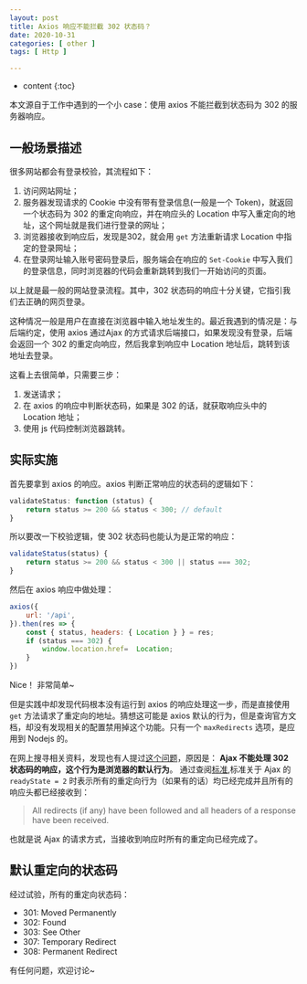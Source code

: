 ```yaml
---
layout: post
title: Axios 响应不能拦截 302 状态码？
date: 2020-10-31
categories: [ other ]
tags: [ Http ]

---
```


* content
{:toc}

本文源自于工作中遇到的一个小 case：使用 axios 不能拦截到状态码为 302 的服务器响应。
<!-- more -->

## 一般场景描述
很多网站都会有登录校验，其流程如下：
1. 访问网站网址；
2. 服务器发现请求的 Cookie 中没有带有登录信息(一般是一个 Token)，就返回一个状态码为 302 的重定向响应，并在响应头的 Location 中写入重定向的地址，这个网址就是我们进行登录的网址；
3. 浏览器接收到响应后，发现是302，就会用 `get` 方法重新请求 Location 中指定的登录网址；
4. 在登录网址输入账号密码登录后，服务端会在响应的 `Set-Cookie` 中写入我们的登录信息，同时浏览器的代码会重新跳转到我们一开始访问的页面。

以上就是最一般的网站登录流程。其中，302 状态码的响应十分关键，它指引我们去正确的网页登录。

这种情况一般是用户在直接在浏览器中输入地址发生的。最近我遇到的情况是：与后端约定，使用 axios 通过Ajax 的方式请求后端接口，如果发现没有登录，后端会返回一个 302 的重定向响应，然后我拿到响应中 Location 地址后，跳转到该地址去登录。

这看上去很简单，只需要三步：
1. 发送请求；
2. 在 axios 的响应中判断状态码，如果是 302 的话，就获取响应头中的 Location 地址；
3. 使用 js 代码控制浏览器跳转。

## 实际实施
首先要拿到 axios 的响应。axios 判断正常响应的状态码的逻辑如下：
```js
validateStatus: function (status) {
    return status >= 200 && status < 300; // default
}
```

所以要改一下校验逻辑，使 302 状态码也能认为是正常的响应：
```js
validateStatus(status) {
    return status >= 200 && status < 300 || status === 302;
}
```

然后在 axios 响应中做处理：
```js
axios({
    url: '/api',
}).then(res => {
    const { status, headers: { Location } } = res;
    if (status === 302) {
        window.location.href=  Location;
    }
})
```
Nice！ 非常简单~

但是实践中却发现代码根本没有运行到 axios 的响应处理这一步，而是直接使用 `get` 方法请求了重定向的地址。猜想这可能是 axios 默认的行为，但是查询官方文档，却没有发现相关的配置禁用掉这个功能。只有一个 `maxRedirects` 选项，是应用到 Nodejs 的。

在网上搜寻相关资料，发现也有人提过[这个问题](https://stackoverflow.com/questions/54500755/response-undefined-for-302-status-axios)，原因是：
**Ajax 不能处理 302 状态码的响应，这个行为是浏览器的默认行为**。
通过查阅[标准](https://xhr.spec.whatwg.org/#states),标准关于 Ajax 的 `readyState = 2` 时表示所有的重定向行为（如果有的话）均已经完成并且所有的响应头都已经接收到：
> All redirects (if any) have been followed and all headers of a response have been received.

也就是说 Ajax 的请求方式，当接收到响应时所有的重定向已经完成了。

## 默认重定向的状态码
经过试验，所有的重定向状态码：
- 301: Moved Permanently
- 302: Found
- 303: See Other
- 307: Temporary Redirect
- 308: Permanent Redirect


有任何问题，欢迎讨论~
